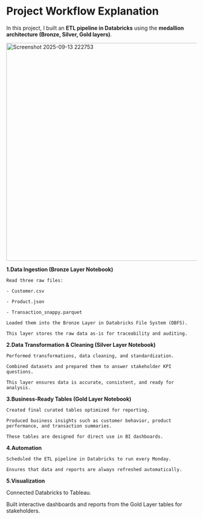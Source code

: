 # Project Workflow Explanation
In this project, I built an **ETL pipeline in Databricks** using the **medallion architecture (Bronze, Silver, Gold layers)**.

<img width="10000" height="575" alt="Screenshot 2025-09-13 222753" src="https://github.com/user-attachments/assets/914757a9-4211-411e-a24c-118c35bb5c2f" />

**1.Data Ingestion (Bronze Layer Notebook)**

    Read three raw files:

    - Customer.csv

    - Product.json

    - Transaction_snappy.parquet

    Loaded them into the Bronze Layer in Databricks File System (DBFS).

    This layer stores the raw data as-is for traceability and auditing.

**2.Data Transformation & Cleaning (Silver Layer Notebook)**

    Performed transformations, data cleaning, and standardization.

    Combined datasets and prepared them to answer stakeholder KPI questions.

    This layer ensures data is accurate, consistent, and ready for analysis.

**3.Business-Ready Tables (Gold Layer Notebook)**

    Created final curated tables optimized for reporting.

    Produced business insights such as customer behavior, product performance, and transaction summaries.

    These tables are designed for direct use in BI dashboards.

**4.Automation**

    Scheduled the ETL pipeline in Databricks to run every Monday.

    Ensures that data and reports are always refreshed automatically.

**5.Visualization**

   Connected Databricks to Tableau.

   Built interactive dashboards and reports from the Gold Layer tables for stakeholders.
